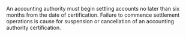 An accounting authority must begin settling accounts no later than six months from the date of certification. Failure to commence settlement operations is cause for suspension or cancellation of an accounting authority certification.


